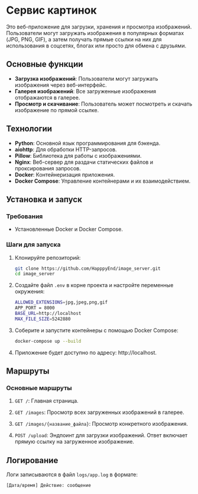 # Сервис картинок

Это веб-приложение для загрузки, хранения и просмотра изображений. 
Пользователи могут загружать изображения в популярных форматах (JPG, PNG, GIF),
а затем получать прямые ссылки на них для использования в соцсетях, блогах или
просто для обмена с друзьями.

## Основные функции

- **Загрузка изображений**: Пользователи могут загружать изображения через веб-интерфейс.
- **Галерея изображений**: Все загруженные изображения отображаются в галерее.
- **Просмотр и скачивание**: Пользователь может посмотреть и скачать изображение по прямой ссылке.

## Технологии

- **Python**: Основной язык программирования для бэкенда.
- **aiohttp**: Для обработки HTTP-запросов.
- **Pillow**: Библиотека для работы с изображениями.
- **Nginx**: Веб-сервер для раздачи статических файлов и проксирования запросов.
- **Docker**: Контейнеризация приложения.
- **Docker Compose**: Управление контейнерами и их взаимодействием.

## Установка и запуск
### Требования

- Установленные Docker и Docker Compose.

### Шаги для запуска

1. Клонируйте репозиторий:

   ```bash
   git clone https://github.com/HapppyEnd/image_server.git
   cd image_server
   ```
2. Создайте файл ```.env``` в корне проекта и настройте переменные окружения:
    ```bash
    ALLOWED_EXTENSIONS=jpg,jpeg,png,gif
    APP_PORT = 8000
    BASE_URL=http://localhost
    MAX_FILE_SIZE=5242880
    ```
3. Соберите и запустите контейнеры с помощью Docker Compose:
    ```bash
    docker-compose up --build
    ```
4. Приложение будет доступно по адресу: http://localhost.


## Маршруты
### Основные маршруты
1. ```GET /```: Главная страница.

2. ```GET /images```: Просмотр всех загруженных изображений в галерее.

3. ```GET /images/{название_файла}```: Просмотр конкретного изображения.

4. ```POST /upload```: Эндпоинт для загрузки изображений. 
     Ответ включает прямую ссылку на загруженное изображение.

## Логирование
 Логи записываются в файл ```logs/app.log``` в формате:

 ```[Дата/время] Действие: сообщение```
